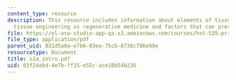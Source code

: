 ```yaml
---
content_type: resource
description: This resource includes information about elements of tissue engineering,
  tissue engineering vs regenerative medicine and factors that can prevent regeneration.
file: https://ol-ocw-studio-app-qa.s3.amazonaws.com/courses/hst-535-principles-and-practice-of-tissue-engineering-fall-2004/03f24abd4e7bff15e55cace18b54b236_s1a_intro.pdf
file_type: application/pdf
parent_uid: 031d5a0a-e7b6-03ea-75cb-8736c706e99e
resourcetype: Document
title: s1a_intro.pdf
uid: 03f24abd-4e7b-ff15-e55c-ace18b54b236
---
```

